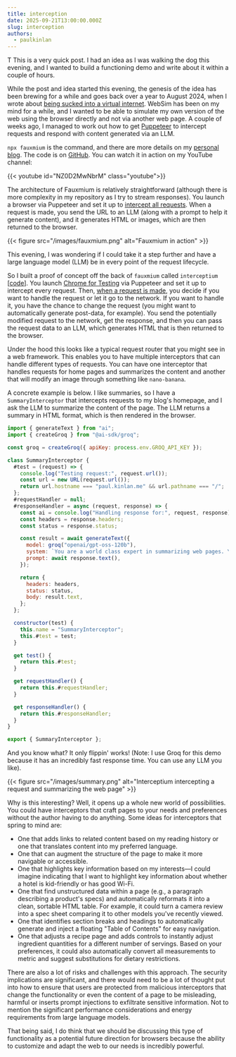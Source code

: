 ```yaml
---
title: interception
date: 2025-09-21T13:00:00.000Z
slug: interception
authors:
  - paulkinlan
---
```


T
This is a very quick post. I had an idea as I was walking the dog this evening, and I wanted to build a functioning demo and write about it within a couple of hours.

While the post and idea started this evening, the genesis of the idea has been brewing for a while and goes back over a year to August 2024, when I wrote about [being sucked into a virtual internet](https://paul.kinlan.me/fictitious-web/). WebSim has been on my mind for a while, and I wanted to be able to simulate my own version of the web using the browser directly and not via another web page. A couple of weeks ago, I managed to work out how to get [Puppeteer](https://pptr.dev/) to intercept requests and respond with content generated via an LLM.

`npx fauxmium` is the command, and there are more details on my [personal blog](https://paul.kinlan.me/projects/fauxmium/). The code is on [GitHub](https://github.com/paulkinlan/fauxmium). You can watch it in action on my YouTube channel:

{{< youtube id="NZ0D2MwNbrM" class="youtube">}}

The architecture of Fauxmium is relatively straightforward (although there is more complexity in my repository as I try to stream responses). You launch a browser via Puppeteer and set it up to [intercept all requests](https://pptr.dev/guides/network-interception). When a request is made, you send the URL to an LLM (along with a prompt to help it generate content), and it generates HTML or images, which are then returned to the browser.

{{< figure src="/images/fauxmium.png" alt="Fauxmium in action" >}}

This evening, I was wondering if I could take it a step further and have a large language model (LLM) be in every point of the request lifecycle.

So I built a proof of concept off the back of `fauxmium` called `interceptium` [[code](https://github.com/paulkinlan/interceptium)]. You launch [Chrome for Testing](https://developer.chrome.com/blog/chrome-for-testing) via Puppeteer and set it up to intercept every request. Then, [when a request is made](https://github.com/PaulKinlan/interceptium/blob/e0389616f2b087033054b4f60e47de2d2cb739af/browser.js#L67), you decide if you want to handle the request or let it go to the network. If you want to handle it, you have the chance to change the request (you might want to automatically generate post-data, for example). You send the potentially modified request to the network, get the response, and then you can pass the request data to an LLM, which generates HTML that is then returned to the browser.

Under the hood this looks like a typical request router that you might see in a web framework. This enables you to have multiple interceptors that can handle different types of requests. You can have one interceptor that handles requests for home pages and summarizes the content and another that will modify an image through something like `nano-banana`.

A concrete example is below. I like summaries, so I have a `SummaryInterceptor` that intercepts requests to my blog's homepage, and I ask the LLM to summarize the content of the page. The LLM returns a summary in HTML format, which is then rendered in the browser.

```JavaScript
import { generateText } from "ai";
import { createGroq } from "@ai-sdk/groq";

const groq = createGroq({ apiKey: process.env.GROQ_API_KEY });

class SummaryInterceptor {
  #test = (request) => {
    console.log("Testing request:", request.url());
    const url = new URL(request.url());
    return url.hostname === "paul.kinlan.me" && url.pathname === "/";
  };
  #requestHandler = null;
  #responseHandler = async (request, response) => {
    const ai = console.log("Handling response for:", request, response);
    const headers = response.headers;
    const status = response.status;

    const result = await generateText({
      model: groq("openai/gpt-oss-120b"),
      system: `You are a world class expert in summarizing web pages. You take the content of a web page and distill it down to the most important points. You return the summary in markdown format. You return HTML only.`,
      prompt: await response.text(),
    });

    return {
      headers: headers,
      status: status,
      body: result.text,
    };
  };

  constructor(test) {
    this.name = "SummaryInterceptor";
    this.#test = test;
  }

  get test() {
    return this.#test;
  }

  get requestHandler() {
    return this.#requestHandler;
  }

  get responseHandler() {
    return this.#responseHandler;
  }
}

export { SummaryInterceptor };
```

And you know what? It only flippin' works! (Note: I use Groq for this demo because it has an incredibly fast response time. You can use any LLM you like).

{{< figure src="/images/summary.png" alt="Interceptium intercepting a request and summarizing the web page" >}}

Why is this interesting? Well, it opens up a whole new world of possibilities. You could have interceptors that craft pages to your needs and preferences without the author having to do anything. Some ideas for interceptors that spring to mind are:

- One that adds links to related content based on my reading history or one that translates content into my preferred language.
- One that can augment the structure of the page to make it more navigable or accessible.
- One that highlights key information based on my interests—I could imagine indicating that I want to highlight key information about whether a hotel is kid-friendly or has good Wi-Fi.
- One that find unstructured data within a page (e.g., a paragraph describing a product's specs) and automatically reformats it into a clean, sortable HTML table. For example, it could turn a camera review into a spec sheet comparing it to other models you've recently viewed.
- One that identifies section breaks and headings to automatically generate and inject a floating "Table of Contents" for easy navigation.
- One that adjusts a recipe page and adds controls to instantly adjust ingredient quantities for a different number of servings. Based on your preferences, it could also automatically convert all measurements to metric and suggest substitutions for dietary restrictions.

There are also a lot of risks and challenges with this approach. The security implications are significant, and there would need to be a lot of thought put into how to ensure that users are protected from malicious interceptors that change the functionality or even the content of a page to be misleading, harmful or inserts prompt injections to exfiltrate sensitive information. Not to mention the significant performance considerations and energy requirements from large language models.

That being said, I do think that we should be discussing this type of functionality as a potential future direction for browsers because the ability to customize and adapt the web to our needs is incredibly powerful.
